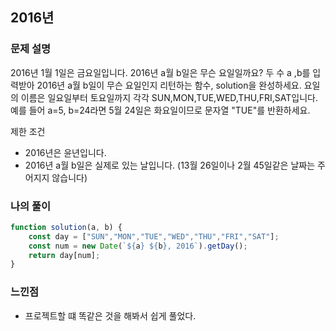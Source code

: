 ## 2016년 
### 문제 설명
2016년 1월 1일은 금요일입니다. 2016년 a월 b일은 무슨 요일일까요? 두 수 a ,b를 입력받아 2016년 a월 b일이 무슨 요일인지 리턴하는 함수, solution을 완성하세요. 요일의 이름은 일요일부터 토요일까지 각각 
SUN,MON,TUE,WED,THU,FRI,SAT입니다. 
예를 들어 a=5, b=24라면 5월 24일은 화요일이므로 문자열 "TUE"를 반환하세요.

제한 조건
- 2016년은 윤년입니다.
- 2016년 a월 b일은 실제로 있는 날입니다. (13월 26일이나 2월 45일같은 날짜는 주어지지 않습니다)

### 나의 풀이
```jsx
function solution(a, b) {
    const day = ["SUN","MON","TUE","WED","THU","FRI","SAT"];
    const num = new Date(`${a} ${b}, 2016`).getDay();
    return day[num];
}
```

### 느낀점 
- 프로젝트할 떄 똑같은 것을 해봐서 쉽게 풀었다.
